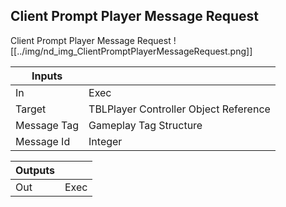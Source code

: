 ## Client Prompt Player Message Request
Client Prompt Player Message Request
![[../img/nd_img_ClientPromptPlayerMessageRequest.png]]

|Inputs||
|--|--|
| In | Exec |
| Target | TBLPlayer Controller Object Reference |
| Message Tag | Gameplay Tag Structure |
| Message Id | Integer |

|Outputs||
|--|--|
| Out | Exec |
